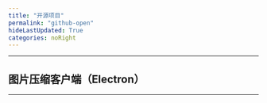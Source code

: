 ```yaml
---
title: "开源项目"
permalink: "github-open"
hideLastUpdated: True
categories: noRight
---
```


---

## 图片压缩客户端（Electron）

---



